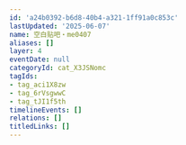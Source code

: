 ```yaml
---
id: 'a24b0392-b6d8-40b4-a321-1ff91a0c853c'
lastUpdated: '2025-06-07'
name: 空白贴吧・me0407
aliases: []
layer: 4
eventDate: null
categoryId: cat_X3JSNomc
tagIds:
- tag_aci1X8zw
- tag_6rVsgwwC
- tag_tJI1f5th
timelineEvents: []
relations: []
titledLinks: []
---
```


